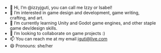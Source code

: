 - 👋 Hi, I’m @izzyjguti, you can call me Izzy or Isabel!
- 👀 I’m interested in game design and development, game writing, crafting, and art.
- 🌱 I’m currently learning Unity and Godot game engines, and other staple game dev/design skills.
- 💞️ I’m looking to collaborate on game projects :)
- 📫 You can reach me at my email iguti@live.com
- 😄 Pronouns: she/her

<!---
izzyjguti/izzyjguti is a ✨ special ✨ repository because its `README.md` (this file) appears on your GitHub profile.
You can click the Preview link to take a look at your changes.
--->
